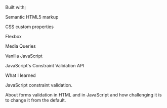 Built with;

Semantic HTML5 markup

CSS custom properties

Flexbox

Media Queries

Vanilla JavaScript

JavaScript's Constraint Validation API

What I learned

JavaScript constraint validation.

About forms validation in HTML and in JavaScript and how challenging it is to change it from the default.






